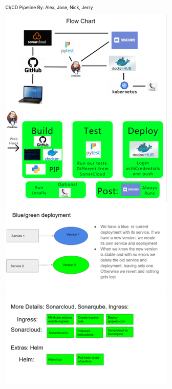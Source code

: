 CI/CD Pipeline
By: Alex, Jose, Nick, Jerry

<img src ="./images/flowchart.png" title="flowchart">
<img src ="./images/Pipeline.png" title="pipeline">
<img src ="./images/Deployment.png" title="deploy">
<img src ="./images/details.png" title="details">